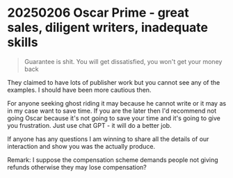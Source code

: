 # 20250206 Oscar Prime - great sales, diligent writers, inadequate skills

> Guarantee is shit. You will get dissatisfied, you won't get your money back

They claimed to have lots of publisher work but you cannot see any of the examples. I should have been more cautious then.

For anyone seeking ghost riding it may because he cannot write or it may as in my case want to save time. If you are the later then I'd recommend not going Oscar because it's not going to save your time and it's going to give you frustration. Just use chat GPT - it will do a better job.

If anyone has any questions I am winning to share all the details of our interaction and show you was the actually produce.

Remark: I suppose the compensation scheme demands people not giving refunds otherwise they may lose compensation?